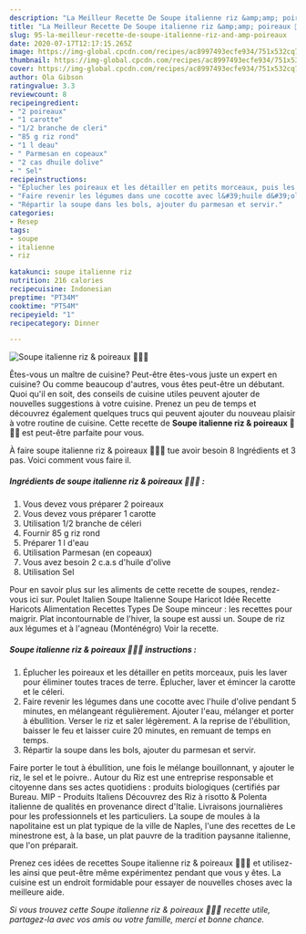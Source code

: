 ```yaml
---
description: "La Meilleur Recette De Soupe italienne riz &amp;amp; poireaux 🍚🥣🌱"
title: "La Meilleur Recette De Soupe italienne riz &amp;amp; poireaux 🍚🥣🌱"
slug: 95-la-meilleur-recette-de-soupe-italienne-riz-and-amp-poireaux
date: 2020-07-17T12:17:15.265Z
image: https://img-global.cpcdn.com/recipes/ac8997493ecfe934/751x532cq70/soupe-italienne-riz-poireaux-🍚🥣🌱-photo-principale-de-la-recette.jpg
thumbnail: https://img-global.cpcdn.com/recipes/ac8997493ecfe934/751x532cq70/soupe-italienne-riz-poireaux-🍚🥣🌱-photo-principale-de-la-recette.jpg
cover: https://img-global.cpcdn.com/recipes/ac8997493ecfe934/751x532cq70/soupe-italienne-riz-poireaux-🍚🥣🌱-photo-principale-de-la-recette.jpg
author: Ola Gibson
ratingvalue: 3.3
reviewcount: 8
recipeingredient:
- "2 poireaux"
- "1 carotte"
- "1/2 branche de cleri"
- "85 g riz rond"
- "1 l deau"
- " Parmesan en copeaux"
- "2 cas dhuile dolive"
- " Sel"
recipeinstructions:
- "Éplucher les poireaux et les détailler en petits morceaux, puis les laver pour éliminer toutes traces de terre. Éplucher, laver et émincer la carotte et le céleri."
- "Faire revenir les légumes dans une cocotte avec l&#39;huile d&#39;olive pendant 5 minutes, en mélangeant régulièrement. Ajouter l&#39;eau, mélanger et porter à ébullition. Verser le riz et saler légèrement. A la reprise de l&#39;ébullition, baisser le feu et laisser cuire 20 minutes, en remuant de temps en temps."
- "Répartir la soupe dans les bols, ajouter du parmesan et servir."
categories:
- Resep
tags:
- soupe
- italienne
- riz

katakunci: soupe italienne riz 
nutrition: 216 calories
recipecuisine: Indonesian
preptime: "PT34M"
cooktime: "PT54M"
recipeyield: "1"
recipecategory: Dinner

---
```



![Soupe italienne riz &amp; poireaux 🍚🥣🌱](https://img-global.cpcdn.com/recipes/ac8997493ecfe934/751x532cq70/soupe-italienne-riz-poireaux-🍚🥣🌱-photo-principale-de-la-recette.jpg)

Êtes-vous un maître de cuisine? Peut-être êtes-vous juste un expert en cuisine? Ou comme beaucoup d'autres, vous êtes peut-être un débutant. Quoi qu'il en soit, des conseils de cuisine utiles peuvent ajouter de nouvelles suggestions à votre cuisine. Prenez un peu de temps et découvrez également quelques trucs qui peuvent ajouter du nouveau plaisir à votre routine de cuisine. Cette recette de <strong> Soupe italienne riz &amp; poireaux 🍚🥣🌱 </strong> est peut-être parfaite pour vous.

<!--inarticleads1-->

À faire soupe italienne riz &amp; poireaux 🍚🥣🌱 tue avoir besoin 8 Ingrédients et 3 pas. Voici comment vous faire il.

##### Ingrédients de soupe italienne riz &amp; poireaux 🍚🥣🌱 :

1. Vous devez vous préparer 2 poireaux
1. Vous devez vous préparer 1 carotte
1. Utilisation 1/2 branche de céleri
1. Fournir 85 g riz rond
1. Préparer 1 l d&#39;eau
1. Utilisation  Parmesan (en copeaux)
1. Vous avez besoin 2 c.a.s d&#39;huile d&#39;olive
1. Utilisation  Sel


Pour en savoir plus sur les aliments de cette recette de soupes, rendez-vous ici sur. Poulet Italien Soupe Italienne Soupe Haricot Idée Recette Haricots Alimentation Recettes Types De Soupe minceur : les recettes pour maigrir. Plat incontournable de l&#39;hiver, la soupe est aussi un. Soupe de riz aux légumes et à l&#39;agneau (Monténégro) Voir la recette. 

<!--inarticleads2-->

##### Soupe italienne riz &amp; poireaux 🍚🥣🌱 instructions :

1. Éplucher les poireaux et les détailler en petits morceaux, puis les laver pour éliminer toutes traces de terre. Éplucher, laver et émincer la carotte et le céleri.
1. Faire revenir les légumes dans une cocotte avec l&#39;huile d&#39;olive pendant 5 minutes, en mélangeant régulièrement. Ajouter l&#39;eau, mélanger et porter à ébullition. Verser le riz et saler légèrement. A la reprise de l&#39;ébullition, baisser le feu et laisser cuire 20 minutes, en remuant de temps en temps.
1. Répartir la soupe dans les bols, ajouter du parmesan et servir.


Faire porter le tout à ébullition, une fois le mélange bouillonnant, y ajouter le riz, le sel et le poivre.. Autour du Riz est une entreprise responsable et citoyenne dans ses actes quotidiens : produits biologiques (certifiés par Bureau. MIP - Produits Italiens Découvrez des Riz à risotto &amp; Polenta italienne de qualités en provenance direct d&#39;Italie. Livraisons journalières pour les professionnels et les particuliers. La soupe de moules à la napolitaine est un plat typique de la ville de Naples, l&#39;une des recettes de Le minestrone est, à la base, un plat pauvre de la tradition paysanne italienne, que l&#39;on préparait. 

<!--inarticleads1-->

<p>
Prenez ces idées de recettes Soupe italienne riz &amp; poireaux 🍚🥣🌱 et utilisez-les ainsi que peut-être même expérimentez pendant que vous y êtes. La cuisine est un endroit formidable pour essayer de nouvelles choses avec la meilleure aide.
</p>

<p>
<i>Si vous trouvez cette Soupe italienne riz &amp; poireaux 🍚🥣🌱 recette utile, partagez-la avec vos amis ou votre famille, merci et bonne chance.</i>
</p>
